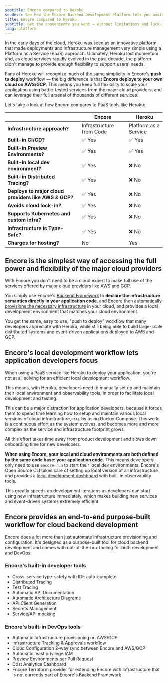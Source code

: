 ```yaml
---
seotitle: Encore compared to Heroku
seodesc: See how the Encore Backend Development Platform lets you avoid the lock-in problems of using Heroku.
title: Encore compared to Heroku
subtitle: Get the convenience you want — without limitations and lock-in
lang: platform
---
```


In the early days of the cloud, Heroku was seen as an innovative platform that made deployments and infrastructure management very simple using a Platform as a Service (PaaS) approach. Ultimately, Heroku lost momentum and, as cloud services rapidly evolved in the past decade, the platform didn't manage to provide enough flexibility to support users' needs.

Fans of Heroku will recognize much of the same simplicity in Encore's **push to deploy** workflow — the big difference is that **Encore deploys to your own cloud on AWS/GCP**. This means you keep full flexibility to scale your application using battle-tested services from the major cloud providers, and can leverage their full arsenal of thousands of different services.

Let's take a look at how Encore compares to PaaS tools like Heroku:

|                                                      | Encore                   | Heroku                |
| ---------------------------------------------------- | ------------------------ | --------------------- |
| **Infrastructure approach?**                         | Infrastructure from Code | Platform as a Service |
| **Built-in CI/CD?**                                  | ✅︎ Yes                    | ✅︎ Yes                 |
| **Built-in Preview Environments?**                   | ✅︎ Yes                    | ✅︎ Yes                 |
| **Built-in local dev environment?**                  | ✅︎ Yes                    | ❌ No                  |
| **Built-in Distributed Tracing?**                    | ✅︎ Yes                    | ❌ No                  |
| **Deploys to major cloud providers like AWS & GCP?** | ✅︎ Yes                    | ❌ No                  |
| **Avoids cloud lock-in?**                            | ✅︎ Yes                    | ❌ No                  |
| **Supports Kubernetes and custom infra?**            | ✅︎ Yes                    | ❌ No                  |
| **Infrastructure is Type-Safe?**                     | ✅︎ Yes                    | ❌ No                  |
| **Charges for hosting?**                             | No                       | Yes                   |

## Encore is the simplest way of accessing the full power and flexibility of the major cloud providers

With Encore you don't need to be a cloud expert to make full use of the services offered by major cloud providers like AWS and GCP.

You simply use Encore's [Backend Framework](/docs/primitives) to **declare the infrastructure semantics directly in your application code**, and Encore then [automatically provisions the necessary infrastructure](/docs/deploy/infra) in your cloud, and provides a local development environment that matches your cloud environment.

You get the same, easy to use, "push to deploy" workflow that many developers appreciate with Heroku, while still being able to build large-scale distributed systems and event-driven applications deployed to AWS and GCP.

## Encore's local development workflow lets application developers focus

When using a PaaS service like Heroku to deploy your application, you're not at all solving for an efficient local development workflow.

This means, with Heroku, developers need to manually set up and maintain their local environment and observability tools, in order to facilitate local development and testing.

This can be a major distraction for application developers, because it forces them to spend time learning how to setup and maintain various local versions of cloud infrastructure, e.g. by using Docker Compose. This work is a continuous effort as the system evolves, and becomes more and more complex as the service and infrastructure footprint grows.

All this effort takes time away from product development and slows down onboarding time for new developers.

**When using Encore, your local and cloud environments are both defined by the same code base: your application code.** This means developers only need to use `encore run` to start their local dev environments. Encore's Open Source CLI takes care of setting up local version of all infrastructure and provides a [local development dashboard](/docs/observability/dev-dash) with built-in observability tools.

This greatly speeds up development iterations as developers can start using new infrastructure immediately, which makes building new services and event-driven systems extremely efficient.

## Encore provides an end-to-end purpose-built workflow for cloud backend development

Encore does a lot more than just automate infrastructure provisioning and configuration. It's designed as a purpose-built tool for cloud backend development and comes with out-of-the-box tooling for both development and DevOps.

### Encore's built-in developer tools
- Cross-service type-safety with IDE auto-complete
- Distributed Tracing
- Test Tracing
- Automatic API Documentation
- Automatic Architecture Diagrams
- API Client Generation
- Secrets Management
- Service/API mocking

### Encore's built-in DevOps tools
- Automatic Infrastructure provisioning on AWS/GCP
- Infrastructure Tracking & Approvals workflow
- Cloud Configuration 2-way sync between Encore and AWS/GCP
- Automatic least privilege IAM
- Preview Environments per Pull Request
- Cost Analytics Dashboard
- Encore Terraform provider for extending Encore with infrastructure that is not currently part of Encore's Backend Framework
